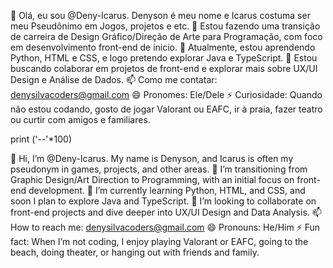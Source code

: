 👋 Olá, eu sou @Deny-Icarus. Denyson é meu nome e Icarus costuma ser meu Pseudônimo em Jogos, projetos e etc.
👀 Estou fazendo uma transição de carreira de Design Gráfico/Direção de Arte para Programação, com foco em desenvolvimento front-end de inicio.
🌱 Atualmente, estou aprendendo Python, HTML e CSS, e logo pretendo explorar Java e TypeScript.
💞️ Estou buscando colaborar em projetos de front-end e explorar mais sobre UX/UI Design e Análise de Dados.
📫 Como me contatar: denysilvacoders@gmail.com
😄 Pronomes: Ele/Dele
⚡ Curiosidade: Quando não estou codando, gosto de jogar Valorant ou EAFC, ir à praia, fazer teatro ou curtir com amigos e familiares.

print ('--'*100)

👋 Hi, I’m @Deny-Icarus. My name is Denyson, and Icarus is often my pseudonym in games, projects, and other areas.
👀 I’m transitioning from Graphic Design/Art Direction to Programming, with an initial focus on front-end development.
🌱 I’m currently learning Python, HTML, and CSS, and soon I plan to explore Java and TypeScript.
💞️ I’m looking to collaborate on front-end projects and dive deeper into UX/UI Design and Data Analysis.
📫 How to reach me: denysilvacoders@gmail.com
😄 Pronouns: He/Him
⚡ Fun fact: When I’m not coding, I enjoy playing Valorant or EAFC, going to the beach, doing theater, or hanging out with friends and family.

<blockquote class="imgur-embed-pub" lang="en" data-id="a/Jt3yx0l" data-context="false" ><a href="//imgur.com/a/Jt3yx0l"></a></blockquote><script async src="//s.imgur.com/min/embed.js" charset="utf-8"></script>
